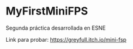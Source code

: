 # MyFirstMiniFPS

Segunda práctica desarrollada en ESNE

Link para probar: https://greyfull.itch.io/mini-fsp
